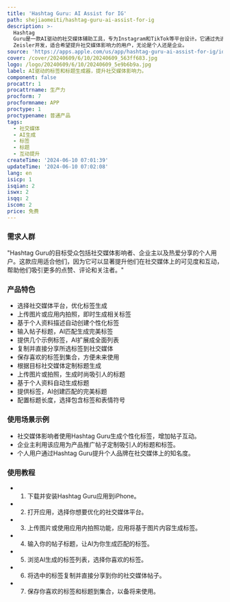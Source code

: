 ```yaml
---
title: 'Hashtag Guru: AI Assist for IG'
path: shejiaomeiti/hashtag-guru-ai-assist-for-ig
description: >-
  Hashtag
  Guru是一款AI驱动的社交媒体辅助工具，专为Instagram和TikTok等平台设计。它通过先进的AI技术，帮助用户生成吸引眼球的标签和标题，从而增加帖子的曝光率和互动性。产品的主要优点包括个性化的标签生成、基于图片和描述的标题生成、以及便捷的标签和标题管理功能。背景信息显示，该应用由Marton
  Zeisler开发，适合希望提升社交媒体影响力的用户，无论是个人还是企业。
source: 'https://apps.apple.com/us/app/hashtag-guru-ai-assist-for-ig/id6503111467'
cover: /cover/20240609/6/10/20240609_563ff683.jpg
logo: /logo/20240609/6/10/20240609_5e9b6b9a.jpg
label: AI驱动的标签和标题生成器，提升社交媒体影响力。
component: false
procattr: 1
procattrname: 生产力
procform: 7
procformname: APP
proctype: 1
proctypename: 普通产品
tags:
  - 社交媒体
  - AI生成
  - 标签
  - 标题
  - 互动提升
createTime: '2024-06-10 07:01:39'
updateTime: '2024-06-10 07:02:08'
lang: en
isicp: 1
isqian: 2
iswx: 2
isqq: 2
iscom: 2
price: 免费
---
```




### 需求人群
"Hashtag Guru的目标受众包括社交媒体影响者、企业主以及热爱分享的个人用户。这款应用适合他们，因为它可以显著提升他们在社交媒体上的可见度和互动，帮助他们吸引更多的点赞、评论和关注者。"

### 产品特色
* 选择社交媒体平台，优化标签生成
* 上传图片或应用内拍照，即时生成相关标签
* 基于个人资料描述自动创建个性化标签
* 输入帖子标题，AI匹配生成完美标签
* 提供几个示例标签，AI扩展成全面列表
* 复制并直接分享所选标签到社交媒体
* 保存喜欢的标签到集合，方便未来使用
* 根据目标社交媒体定制标题生成
* 上传图片或拍照，生成时尚吸引人的标题
* 基于个人资料自动生成标题
* 提供标签，AI创建匹配的完美标题
* 配置标题长度，选择包含标签和表情符号

### 使用场景示例
* 社交媒体影响者使用Hashtag Guru生成个性化标签，增加帖子互动。
* 企业主利用该应用为产品推广帖子定制吸引人的标题和标签。
* 个人用户通过Hashtag Guru提升个人品牌在社交媒体上的知名度。

### 使用教程
* 1. 下载并安装Hashtag Guru应用到iPhone。
* 2. 打开应用，选择你想要优化的社交媒体平台。
* 3. 上传图片或使用应用内拍照功能，应用将基于图片内容生成标签。
* 4. 输入你的帖子标题，让AI为你生成匹配的标签。
* 5. 浏览AI生成的标签列表，选择你喜欢的标签。
* 6. 将选中的标签复制并直接分享到你的社交媒体帖子。
* 7. 保存你喜欢的标签和标题到集合，以备将来使用。

  

